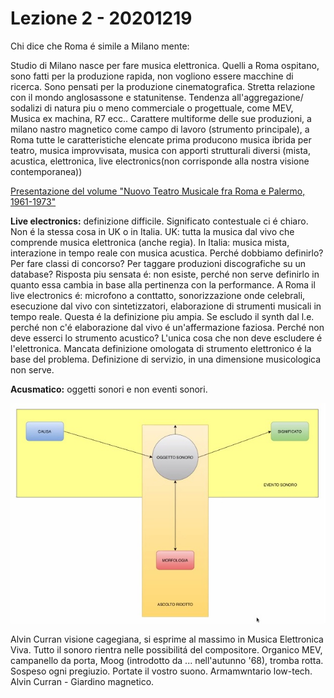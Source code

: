 # Lezione 2 - 20201219

Chi dice che Roma é simile a Milano mente:

Studio di Milano nasce per fare musica elettronica. Quelli a Roma ospitano, sono fatti per la produzione rapida, non vogliono essere macchine di ricerca. Sono pensati per la produzione cinematografica. Stretta relazione con il mondo anglosassone e statunitense. Tendenza all'aggregazione/ sodalizi di natura piu o meno commerciale o progettuale, come MEV, Musica ex machina, R7 ecc.. Carattere multiforme delle sue produzioni, a milano nastro magnetico come campo di lavoro (strumento principale), a Roma tutte le caratteristiche elencate prima producono musica ibrida per teatro, musica improvvisata, musica con apporti strutturali diversi (mista, acustica, elettronica, live electronics(non corrisponde alla nostra visione contemporanea))

[Presentazione del volume "Nuovo Teatro Musicale fra Roma e Palermo, 1961-1973"](https://www.youtube.com/watch?v=LsJep4-DF1o)

**Live electronics:** definizione difficile. Significato contestuale ci é chiaro. Non é la stessa cosa in UK o in Italia. UK: tutta la musica dal vivo che comprende musica elettronica (anche regia). In Italia: musica mista, interazione in tempo reale con musica acustica. Perché dobbiamo definirlo? Per fare classi di concorso? Per taggare produzioni discografiche su un database? Risposta piu sensata é: non esiste, perché non serve definirlo in quanto essa cambia in base alla pertinenza con la performance. A Roma il live electronics é: microfono a conttatto, sonorizzazione onde celebrali, esecuzione dal vivo con sintetizzatori, elaborazione di strumenti musicali in tempo reale. Questa é la definizione piu ampia. Se escludo il synth dal l.e. perché non c'é elaborazione dal vivo é un'affermazione faziosa. Perché non deve esserci lo strumento acustico? L'unica cosa che non deve escludere é l'elettronica. Mancata definizione omologata di strumento elettronico é la base del problema. Definizione di servizio, in una dimensione musicologica non serve.

**Acusmatico:** oggetti sonori e non eventi sonori.

<img src="https://github.com/Velitch/BN_Musica_Elettronica/blob/main/IIBN/CODM-05-storia-IIBN/20201219/oggetto_evento.jpg" width="1000">


Alvin Curran visione cagegiana, si esprime al massimo in Musica Elettronica Viva. Tutto il sonoro rientra nelle possibilitá del compositore. Organico MEV, campanello da porta, Moog (introdotto da ... nell'autunno '68), tromba rotta. Sospeso ogni pregiuzio. Portate il vostro suono. Armamwntario low-tech. Alvin Curran - Giardino magnetico. 

